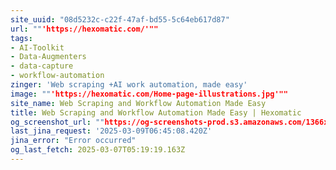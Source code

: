 ```yaml
---
site_uuid: "08d5232c-c22f-47af-bd55-5c64eb617d87"
url: ""'https://hexomatic.com/'""
tags:
- AI-Toolkit
- Data-Augmenters
- data-capture
- workflow-automation
zinger: 'Web scraping +AI work automation, made easy'
image: ""'https://hexomatic.com/Home-page-illustrations.jpg'""
site_name: Web Scraping and Workflow Automation Made Easy
title: Web Scraping and Workflow Automation Made Easy | Hexomatic
og_screenshot_url: ""https://og-screenshots-prod.s3.amazonaws.com/1366x768/80/false/cffffa5793b189f92b843d396909836026bc188415af4598b19bfbf7ef2d82bd.jpeg""
last_jina_request: '2025-03-09T06:45:08.420Z'
jina_error: "Error occurred"
og_last_fetch: 2025-03-07T05:19:19.163Z
---
```


